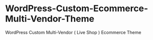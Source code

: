 # WordPress-Custom-Ecommerce-Multi-Vendor-Theme
WordPress Custom Multi-Vendor ( Live Shop ) Ecommerce Theme
